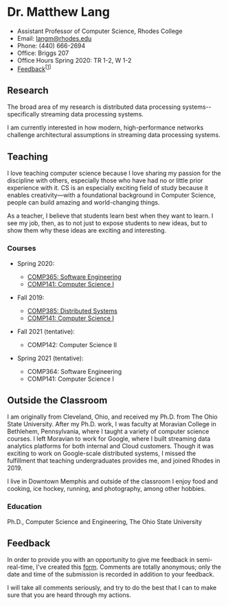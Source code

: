 # Dr. Matthew Lang

* Assistant Professor of Computer Science, Rhodes College
* Email: [langm@rhodes.edu](mailto:langm@rhodes.edu)
* Phone: (440) 666-2694
* Office: Briggs 207
* Office Hours Spring 2020: TR 1-2, W 1-2
* [Feedback](https://forms.gle/74oBX4KXSBuonmvh8)<sup>\[[1](#feedback)\]</sup>

## Research

The broad area of my research is distributed data processing
systems--specifically streaming data processing systems.

I am currently interested in how modern, high-performance networks challenge
architectural assumptions in streaming data processing systems.

## Teaching

I love teaching computer science because I love sharing my passion for the
discipline with others, especially those who have had no or little prior
experience with it. CS is an especially exciting field of study because it
enables creativity—with a foundational background in Computer Science, people
can build amazing and world-changing things.

As a teacher, I believe that students learn best when they want to learn. I see
my job, then, as to not just to expose students to new ideas, but to show them
why these ideas are exciting and interesting. 

### Courses

* Spring 2020:
  * [COMP365: Software Engineering](https://matthewlang.github.io/comp365)
  * [COMP141: Computer Science I](https://matthewlang.github.io/comp141)

* Fall 2019:
  * [COMP385: Distributed Systems](https://matthewlang.github.io/comp385)
  * [COMP141: Computer Science I](https://matthewlang.github.io/comp141)

* Fall 2021 (tentative):
  * COMP142: Computer Science II

* Spring 2021 (tentative):
  * COMP364: Software Engineering
  * COMP141: Computer Science I

## Outside the Classroom

I am originally from Cleveland, Ohio, and received my Ph.D. from The Ohio State
University. After my Ph.D. work, I was faculty at Moravian College in Bethlehem,
Pennsylvania, where I taught a variety of computer science courses. I left
Moravian to work for Google, where I built streaming data analytics platforms
for both internal and Cloud customers. Though it was exciting to work on
Google-scale distributed systems, I missed the fulfillment that teaching
undergraduates provides me, and joined Rhodes in 2019.

I live in Downtown Memphis and outside of the classroom I enjoy food and
cooking, ice hockey, running, and photography, among other hobbies.

### Education
Ph.D., Computer Science and Engineering, The Ohio State University

## Feedback

In order to provide you with an opportunity to give me feedback in
semi-real-time, I've created this [form](https://forms.gle/74oBX4KXSBuonmvh8).
Comments are totally anonymous; only the date and time of the submission is
recorded in addition to your feedback.

I will take all comments seriously, and try to do the best that I can to make
sure that you are heard through my actions.
